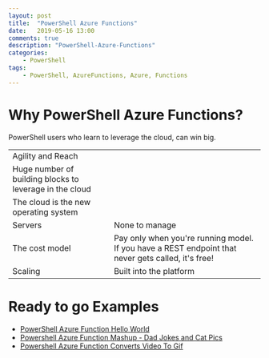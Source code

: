 ```yaml
---
layout: post
title:  "PowerShell Azure Functions"
date:   2019-05-16 13:00
comments: true
description: "PowerShell-Azure-Functions"
categories:
    - PowerShell
tags:
    - PowerShell, AzureFunctions, Azure, Functions
---
```


# Why PowerShell Azure Functions?

PowerShell users who learn to leverage the cloud, can win big.

|||
|---|---|
|Agility and Reach
|Huge number of building blocks to leverage in the cloud
|The cloud is the new operating system
|Servers|None to manage
|The cost model| Pay only when you're running model. If you have a REST endpoint that never gets called, it's free!
|Scaling|Built into the platform

# Ready to go Examples

- [PowerShell Azure Function Hello World](https://github.com/dfinke/powershell-azure-function-helloworld)
- [Powershell Azure Function Mashup - Dad Jokes and Cat Pics](https://github.com/dfinke/powershell-azure-function-mashup-dad-jokes-cat-pics)
- [Powershell Azure Function Converts Video To Gif](https://github.com/dfinke/powershell-azure-function-video-to-gif)